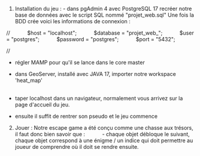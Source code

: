 1) Installation du jeu : - dans pgAdmin 4 avec PostgreSQL 17 recréer notre base de données avec le script SQL nommé "projet_web.sql"
Une fois la BDD crée voici les informations de connexion :

//
      $host = "localhost";
      $database = "projet_web_";
      $user = "postgres";
      $password = "postgres";
      $port = "5432";

//


- régler MAMP pour qu'il se lance dans le core master
- dans GeoServer, installé avec JAVA 17, importer notre workspace 'heat_map'  
      

- taper localhost dans un navigateur, normalement vous arrivez sur la page d'accueil du jeu.
- ensuite il suffit de rentrer son pseudo et le jeu commence



2) Jouer : Notre escape game a été conçu comme une chasse aux trésors, il faut donc bien savoir que :
      - chaque objet débloque le suivant, chaque objet correspond à une énigme / un indice qui doit permettre au joueur de comprendre où il doit se rendre ensuite. 

